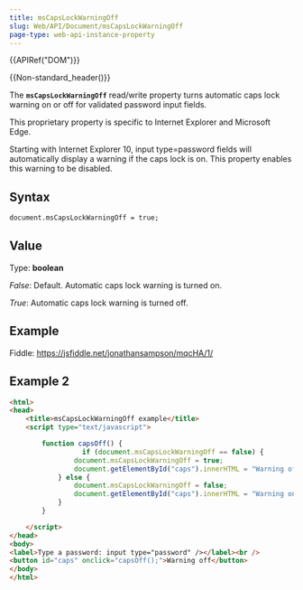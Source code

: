 ```yaml
---
title: msCapsLockWarningOff
slug: Web/API/Document/msCapsLockWarningOff
page-type: web-api-instance-property
---
```

{{APIRef("DOM")}}

{{Non-standard_header()}}

The **`msCapsLockWarningOff`** read/write property turns automatic caps lock warning on or off for validated password input fields.

This proprietary property is specific to Internet Explorer and Microsoft Edge.

Starting with Internet Explorer 10, input type=password fields will automatically display a warning if the caps lock is on. This property enables this warning to be disabled.

## Syntax

```html
document.msCapsLockWarningOff = true;
```

## Value

Type: **boolean**

_False_: Default. Automatic caps lock warning is turned on.

_True_: Automatic caps lock warning is turned off.

## Example

Fiddle: <https://jsfiddle.net/jonathansampson/mqcHA/1/>

## Example 2

```html
<html>
<head>
    <title>msCapsLockWarningOff example</title>
    <script type="text/javascript">

        function capsOff() {
                  if (document.msCapsLockWarningOff == false) {
                document.msCapsLockWarningOff = true;
                document.getElementById("caps").innerHTML = "Warning off";
            } else {
                document.msCapsLockWarningOff = false;
                document.getElementById("caps").innerHTML = "Warning on";
            }
        }

    </script>
</head>
<body>
<label>Type a password: input type="password" /></label><br />
<button id="caps" onclick="capsOff();">Warning off</button>
</body>
</html>
```
